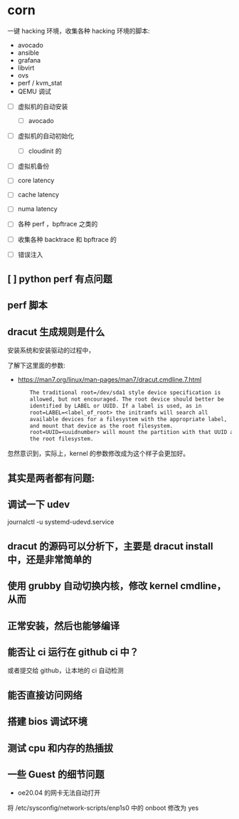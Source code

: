 # corn

一键 hacking 环境，收集各种 hacking 环境的脚本:
- avocado
- ansible
- grafana
- libvirt
- ovs
- perf / kvm_stat
- QEMU 调试
- [ ] 虚拟机的自动安装
  - [ ] avocado
- [ ] 虚拟机的自动初始化
  - [ ] cloudinit 的
- [ ] 虚拟机备份
- [ ] core latency
- [ ] cache latency
- [ ] numa latency
- [ ] 各种 perf ，bpftrace 之类的
- [ ] 收集各种 backtrace 和 bpftrace 的
- [ ] 错误注入


## [ ] python perf 有点问题

## perf 脚本

## dracut 生成规则是什么
安装系统和安装驱动的过程中，

了解下这里面的参数:
- https://man7.org/linux/man-pages/man7/dracut.cmdline.7.html

```txt
       The traditional root=/dev/sda1 style device specification is
       allowed, but not encouraged. The root device should better be
       identified by LABEL or UUID. If a label is used, as in
       root=LABEL=<label_of_root> the initramfs will search all
       available devices for a filesystem with the appropriate label,
       and mount that device as the root filesystem.
       root=UUID=<uuidnumber> will mount the partition with that UUID as
       the root filesystem.
```
忽然意识到，实际上，kernel 的参数修改成为这个样子会更加好。

## 其实是两者都有问题:

## 调试一下 udev
journalctl -u systemd-udevd.service

## dracut 的源码可以分析下，主要是 dracut install 中，还是非常简单的

## 使用 grubby 自动切换内核，修改 kernel cmdline，从而

## 正常安装，然后也能够编译

## 能否让 ci 运行在 github ci 中？
或者提交给 github，让本地的 ci 自动检测

## 能否直接访问网络

## 搭建 bios 调试环境

## 测试 cpu 和内存的热插拔

## 一些 Guest 的细节问题

- oe20.04 的网卡无法自动打开

将 /etc/sysconfig/network-scripts/enp1s0 中的 onboot 修改为 yes
